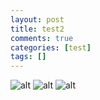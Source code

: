 ```yaml
---
layout: post
title: test2
comments: true
categories: [test]
tags: []
---
```


![alt](http://wuld.ipdisk.co.kr:8000/list/HDD1/embed/test/2023-01-21-test2/d.jpg)
![alt](http://wuld.ipdisk.co.kr:8000/list/HDD1/embed/test/2023-01-21-test2/e.jpg)
![alt](http://wuld.ipdisk.co.kr:8000/list/HDD1/embed/test/2023-01-21-test2/f.jpg)